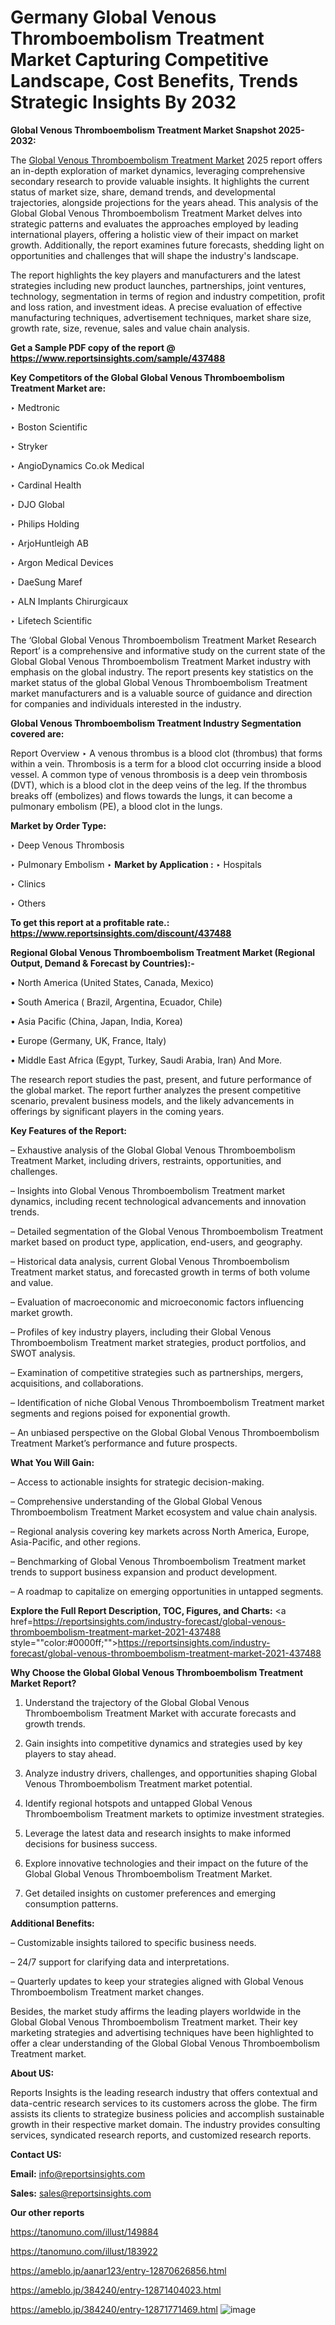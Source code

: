 # Germany Global Venous Thromboembolism Treatment Market Capturing Competitive Landscape, Cost Benefits, Trends Strategic Insights By 2032

<strong>Global Venous Thromboembolism Treatment Market Snapshot 2025-2032:</strong>

The <a href=https://www.reportsinsights.com/sample/437488>Global Venous Thromboembolism Treatment Market</a> 2025 report offers an in-depth exploration of market dynamics, leveraging comprehensive secondary research to provide valuable insights. It highlights the current status of market size, share, demand trends, and developmental trajectories, alongside projections for the years ahead. This analysis of the Global Global Venous Thromboembolism Treatment Market delves into strategic patterns and evaluates the approaches employed by leading international players, offering a holistic view of their impact on market growth. Additionally, the report examines future forecasts, shedding light on opportunities and challenges that will shape the industry's landscape.

The report highlights the key players and manufacturers and the latest strategies including new product launches, partnerships, joint ventures, technology, segmentation in terms of region and industry competition, profit and loss ration, and investment ideas. A precise evaluation of effective manufacturing techniques, advertisement techniques, market share size, growth rate, size, revenue, sales and value chain analysis.

<strong>Get a Sample PDF copy of the report @ <a href=https://www.reportsinsights.com/sample/437488 style=color:#0000ff;>https://www.reportsinsights.com/sample/437488</a></strong>

<strong>Key Competitors of the Global Global Venous Thromboembolism Treatment Market are:</strong>

‣ Medtronic

‣ Boston Scientific

‣ Stryker

‣ AngioDynamics
 Co.ok Medical

‣ Cardinal Health

‣ DJO Global

‣ Philips Holding

‣ ArjoHuntleigh AB

‣ Argon Medical Devices

‣ DaeSung Maref

‣ ALN Implants Chirurgicaux

‣ Lifetech Scientific

The ‘Global Global Venous Thromboembolism Treatment Market Research Report’ is a comprehensive and informative study on the current state of the Global Global Venous Thromboembolism Treatment Market industry with emphasis on the global industry. The report presents key statistics on the market status of the global Global Venous Thromboembolism Treatment market manufacturers and is a valuable source of guidance and direction for companies and individuals interested in the industry.

<strong>Global Venous Thromboembolism Treatment Industry Segmentation covered are:</strong>

Report Overview
‣ A venous thrombus is a blood clot (thrombus) that forms within a vein. Thrombosis is a term for a blood clot occurring inside a blood vessel. A common type of venous thrombosis is a deep vein thrombosis (DVT), which is a blood clot in the deep veins of the leg. If the thrombus breaks off (embolizes) and flows towards the lungs, it can become a pulmonary embolism (PE), a blood clot in the lungs.

<strong>Market by Order Type: </strong>

‣ Deep Venous Thrombosis

‣ Pulmonary Embolism
‣ 
<strong>Market by Application :</strong>
‣ Hospitals

‣ Clinics

‣ Others

<strong>To get this report at a profitable rate.: <a href=https://www.reportsinsights.com/discount/437488 style=color:#0000ff;>https://www.reportsinsights.com/discount/437488</a></strong>

<strong>Regional Global Venous Thromboembolism Treatment Market (Regional Output, Demand &amp; Forecast by Countries):-</strong>

• North America (United States, Canada, Mexico)

• South America ( Brazil, Argentina, Ecuador, Chile)

• Asia Pacific (China, Japan, India, Korea)

• Europe (Germany, UK, France, Italy)

• Middle East Africa (Egypt, Turkey, Saudi Arabia, Iran) And More.

The research report studies the past, present, and future performance of the global market. The report further analyzes the present competitive scenario, prevalent business models, and the likely advancements in offerings by significant players in the coming years.

<strong>Key Features of the Report:</strong>

– Exhaustive analysis of the Global Global Venous Thromboembolism Treatment Market, including drivers, restraints, opportunities, and challenges.

– Insights into Global Venous Thromboembolism Treatment market dynamics, including recent technological advancements and innovation trends.

– Detailed segmentation of the Global Venous Thromboembolism Treatment market based on product type, application, end-users, and geography.

– Historical data analysis, current Global Venous Thromboembolism Treatment market status, and forecasted growth in terms of both volume and value.

– Evaluation of macroeconomic and microeconomic factors influencing market growth.

– Profiles of key industry players, including their Global Venous Thromboembolism Treatment market strategies, product portfolios, and SWOT analysis.

– Examination of competitive strategies such as partnerships, mergers, acquisitions, and collaborations.

– Identification of niche Global Venous Thromboembolism Treatment market segments and regions poised for exponential growth.

– An unbiased perspective on the Global Global Venous Thromboembolism Treatment Market’s performance and future prospects.

<strong>What You Will Gain:</strong>

– Access to actionable insights for strategic decision-making.

– Comprehensive understanding of the Global Global Venous Thromboembolism Treatment Market ecosystem and value chain analysis.

– Regional analysis covering key markets across North America, Europe, Asia-Pacific, and other regions.

– Benchmarking of Global Venous Thromboembolism Treatment market trends to support business expansion and product development.

– A roadmap to capitalize on emerging opportunities in untapped segments.

<strong>Explore the Full Report Description, TOC, Figures, and Charts:</strong>
<a href=https://reportsinsights.com/industry-forecast/global-venous-thromboembolism-treatment-market-2021-437488 style=""color:#0000ff;"">https://reportsinsights.com/industry-forecast/global-venous-thromboembolism-treatment-market-2021-437488</a>

<strong>Why Choose the Global Global Venous Thromboembolism Treatment Market Report?</strong>

1. Understand the trajectory of the Global Global Venous Thromboembolism Treatment Market with accurate forecasts and growth trends.

2. Gain insights into competitive dynamics and strategies used by key players to stay ahead.

3. Analyze industry drivers, challenges, and opportunities shaping Global Venous Thromboembolism Treatment market potential.

4. Identify regional hotspots and untapped Global Venous Thromboembolism Treatment markets to optimize investment strategies.

5. Leverage the latest data and research insights to make informed decisions for business success.

6. Explore innovative technologies and their impact on the future of the Global Global Venous Thromboembolism Treatment Market.

7. Get detailed insights on customer preferences and emerging consumption patterns.

<strong>Additional Benefits:</strong>

– Customizable insights tailored to specific business needs.

– 24/7 support for clarifying data and interpretations.

– Quarterly updates to keep your strategies aligned with Global Venous Thromboembolism Treatment market changes.

Besides, the market study affirms the leading players worldwide in the Global Global Venous Thromboembolism Treatment market. Their key marketing strategies and advertising techniques have been highlighted to offer a clear understanding of the Global Global Venous Thromboembolism Treatment market.

<strong><strong>About US</strong>:</strong>

Reports Insights is the leading research industry that offers contextual and data-centric research services to its customers across the globe. The firm assists its clients to strategize business policies and accomplish sustainable growth in their respective market domain. The industry provides consulting services, syndicated research reports, and customized research reports.

<strong>Contact US:</strong>

<p class=><b>Email:</b> <a href=mailto:info@reportsinsights.com>info@reportsinsights.com</a></p>
<p class=><b>Sales:</b> <a href=mailto:sales@reportsinsights.com>sales@reportsinsights.com</a></p>

<strong>Our other reports</strong>

<a href=https://tanomuno.com/illust/149884>https://tanomuno.com/illust/149884</a>

<a href=https://tanomuno.com/illust/183922>https://tanomuno.com/illust/183922</a>

<a href=https://ameblo.jp/aanar123/entry-12870626856.html>https://ameblo.jp/aanar123/entry-12870626856.html</a>

<a href=https://ameblo.jp/384240/entry-12871404023.html>https://ameblo.jp/384240/entry-12871404023.html</a>

<a href=https://ameblo.jp/384240/entry-12871771469.html>https://ameblo.jp/384240/entry-12871771469.html</a>
![image](https://github.com/user-attachments/assets/62c45369-6c54-4803-8c37-9a0574391d26)

